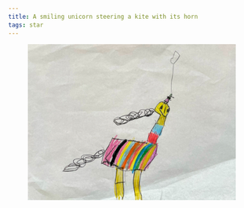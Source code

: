 ```yaml
---
title: A smiling unicorn steering a kite with its horn
tags: star
---
```


<figure>
<img src="/img/emil-drawing/IMG_1381.jpg" alt="">
</figure>
